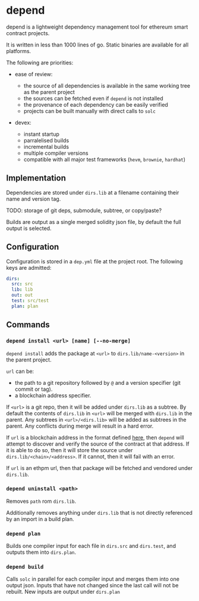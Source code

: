 # depend

depend is a lightweight dependency management tool for ethereum smart contract projects.

It is written in less than 1000 lines of go. Static binaries are available for all platforms.

The following are priorities:

- ease of review:
    - the source of all dependencies is available in the same working tree as the parent project
    - the sources can be fetched even if `depend` is not installed
    - the provenance of each dependency can be easily verified
    - projects can be built manually with direct calls to `solc`

- devex:
    - instant startup
    - parralelised builds
    - incremental builds
    - multiple compiler versions
    - compatible with all major test frameworks (`hevm`, `brownie`, `hardhat`)

## Implementation

Dependencies are stored under `dirs.lib` at a filename containing their name and version tag.

TODO: storage of git deps, submodule, subtree, or copy/paste?

Builds are output as a single merged solidity json file, by default the full output is selected.

## Configuration

Configuration is stored in a `dep.yml` file at the project root. The following keys are admitted:

```yaml
dirs:
  src: src
  lib: lib
  out: out
  test: src/test
  plan: plan
```

## Commands

### `depend install <url> [name] [--no-merge]`

`depend install` adds the package at `<url>` to `dirs.lib/name-<version>` in the parent project.

`url` can be:
  - the path to a git repository followed by `@` and a version specifier (git commit or tag).
  - a blockchain address specifier.

If `<url>` is a git repo, then it will be added under `dirs.lib` as a subtree. By default the
contents of `dirs.lib` in `<url>` will be merged with `dirs.lib` in the parent. Any subtrees in
`<url>/<dirs.lib>` will be added as subtrees in the parent. Any conflicts during merge will result
in a hard error.

If `url` is a blockchain address in the format defined
[here](https://ethereum-magicians.org/t/chain-specific-addresses/6449), then `depend` will attempt
to discover and verify the source of the contract at that address. If it is able to do so, then it
will store the source under `dirs.lib/<chain>/<address>`. If it cannot, then it will fail with an
error.

If `url` is an ethpm url, then that package will be fetched and vendored under `dirs.lib`.

### `depend uninstall <path>`

Removes `path` rom `dirs.lib`.

Additionally removes anything under `dirs.lib` that is not directly referenced by an import in a build plan.

### `depend plan`

Builds one compiler input for each file in `dirs.src` and `dirs.test`, and
outputs them into `dirs.plan`.

### `depend build`

Calls `solc` in parallel for each compiler input and merges them into one
output json. Inputs that have not changed since the last call will not be
rebuilt. New inputs are output under `dirs.plan`
